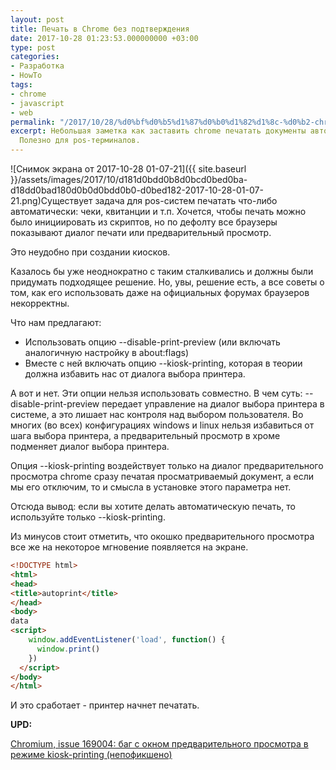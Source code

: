```yaml
---
layout: post
title: Печать в Chrome без подтверждения
date: 2017-10-28 01:23:53.000000000 +03:00
type: post
categories:
- Разработка
- HowTo
tags:
- chrome
- javascript
- web
permalink: "/2017/10/28/%d0%bf%d0%b5%d1%87%d0%b0%d1%82%d1%8c-%d0%b2-chrome-%d0%b1%d0%b5%d0%b7-%d0%bf%d0%be%d0%b4%d1%82%d0%b2%d0%b5%d1%80%d0%b6%d0%b4%d0%b5%d0%bd%d0%b8%d1%8f/"
excerpt: Небольшая заметка как заставить chrome печатать документы автоматически.
  Полезно для pos-терминалов.
---
```

![Снимок экрана от 2017-10-28 01-07-21]({{ site.baseurl }}/assets/images/2017/10/d181d0bdd0b8d0bcd0bed0ba-d18dd0bad180d0b0d0bdd0b0-d0bed182-2017-10-28-01-07-21.png)Существует задача для pos-систем печатать что-либо автоматически: чеки, квитанции и т.п. Хочется, чтобы печать можно было инициировать из скриптов, но по дефолту все браузеры показывают диалог печати или предварительный просмотр.

Это неудобно при создании киосков.

Казалось бы уже неоднократно с таким сталкивались и должны были придумать подходящее решение. Но, увы, решение есть, а все советы о том, как его использовать даже на официальных форумах браузеров некорректны.

Что нам предлагают:

- Использовать опцию --disable-print-preview (или включать аналогичную настройку в about:flags)
- Вместе с ней включать опцию --kiosk-printing, которая в теории должна избавить нас от диалога выбора принтера.

А вот и нет. Эти опции нельзя использовать совместно. В чем суть: --disable-print-preview передает управление на диалог выбора принтера в системе, а это лишает нас контроля над выбором пользователя. Во многих (во всех) конфигурациях windows и linux нельзя избавиться от шага выбора принтера, а предварительный просмотр в хроме подменяет диалог выбора принтера.

Опция --kiosk-printing воздействует только на диалог предварительного просмотра chrome сразу печатая просматриваемый документ, а если мы его отключим, то и смысла в установке этого параметра нет.

Отсюда вывод: если вы хотите делать автоматическую печать, то используйте только --kiosk-printing.

Из минусов стоит отметить, что окошко предварительного просмотра все же на некоторое мгновение появляется на экране.

```html
<!DOCTYPE html>  
<html>  
<head>  
<title>autoprint</title>  
</head>  
<body>  
data  
<script>  
    window.addEventListener('load', function() {  
      window.print()  
    })  
  </script>  
</body>  
</html>
```

И это сработает - принтер начнет печатать.

**UPD:**

[Chromium, issue 169004: баг с окном предварительного просмотра в режиме kiosk-printing (непофикшено)](https://bugs.chromium.org/p/chromium/issues/detail?id=169004)


